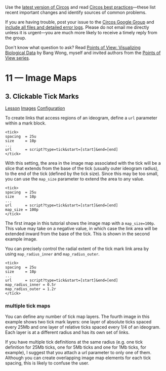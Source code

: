 Use the [latest version of Circos](/software/download/circos/) and read
[Circos best
practices](/documentation/tutorials/reference/best_practices/)—these list
recent important changes and identify sources of common problems.

If you are having trouble, post your issue to the [Circos Google
Group](https://groups.google.com/group/circos-data-visualization) and [include
all files and detailed error logs](/support/support/). Please do not email me
directly unless it is urgent—you are much more likely to receive a timely
reply from the group.

Don't know what question to ask? Read [Points of View: Visualizing Biological
Data](https://www.nature.com/nmeth/journal/v9/n12/full/nmeth.2258.html) by
Bang Wong, myself and invited authors from the [Points of View
series](https://mk.bcgsc.ca/pointsofview).

# 11 — Image Maps

## 3\. Clickable Tick Marks

[Lesson](/documentation/tutorials/image_maps/ticks/lesson)
[Images](/documentation/tutorials/image_maps/ticks/images)
[Configuration](/documentation/tutorials/image_maps/ticks/configuration)

To create links that access regions of an ideogram, define a `url` parameter
within a <tick> mark block.

    
    
    <tick>
    spacing  = 25u
    size     = 10p
    ...
    url      = script?type=tick&start=[start]&end=[end]
    </tick>
    

With this setting, the area in the image map associated with the tick will be
a slice that extends from the base of the tick (usually outer ideogram
radius), to the end of the tick (defined by the tick size). Since this may be
too small, you can use the `map_size` parameter to extend the area to any
value.

    
    
    <tick>
    spacing  = 25u
    size     = 10p
    ...
    url      = script?type=tick&start=[start]&end=[end]
    map_size = 100p
    </tick>
    

The first image in this tutorial shows the image map with a `map_size=100p`.
This value may take on a negative value, in which case the link area will be
extended inward from the base of the tick. This is shown in the second example
image.

You can precisely control the radial extent of the tick mark link area by
using `map_radius_inner` and `map_radius_outer`.

    
    
    <tick>
    spacing  = 25u
    size     = 10p
    ...
    url      = script?type=tick&start=[start]&end=[end]
    map_radius_inner = 0.5r
    map_radius_outer = 1.2r
    </tick>
    

### multiple tick maps

You can define any number of tick map layers. The fourth image in this example
shows two tick mark layers: one layer of absolute ticks spaced every 25Mb and
one layer of relative ticks spaced every 1/4 of an ideogram. Each layer is at
a different radius and has its own set of links.

If you have multiple tick definitions at the same radius (e.g. one tick
definition for 25Mb ticks, one for 5Mb ticks and one for 1Mb ticks, for
example), I suggest that you attach a url parameter to only one of them.
Although you can create overlapping image map elements for each tick spacing,
this is likely to confuse the user.

